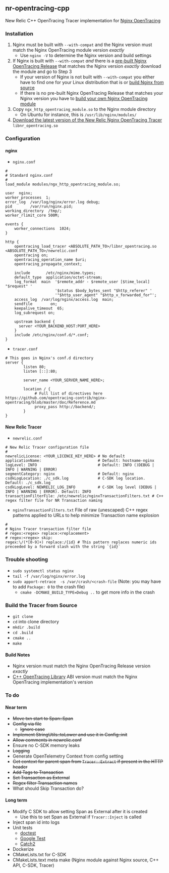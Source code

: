 ## nr-opentracing-cpp
New Relic C++ OpenTracing Tracer implementation for [Nginx OpenTracing](https://github.com/opentracing-contrib/nginx-opentracing)

### Installation
1. Nginx must be built with `--with-compat` and the Nginx version must match the Nginx OpenTracing module version _exactly_
   - Use `nginx -V` to determine the Nginx version and build settings
2. If Nginx is built with `--with-compat` _and_ there is a [pre-built Nginx OpenTracing Release](https://github.com/opentracing-contrib/nginx-opentracing/releases) that matches the Nginx version _exactly_ download the module and go to Step 3
   - If your version of Nginx is not built with `--with-compat` you either have to find one for your Linux distribution that is or [build Nginx from source](https://www.google.com/search?q=building+nginx+from+source&oq=building+nginx+from+source&aqs=chrome..69i57.4695j0j7&sourceid=chrome&ie=UTF-8) 
   - If there is no pre-built Nginx OpenTracing Release that matches your Nginx version you have to [build your own Nginx OpenTracing module](https://github.com/opentracing-contrib/nginx-opentracing#building-from-source)
3. Copy `ngx_http_opentracing_module.so` to the Nginx module directory
   - On Ubuntu for instance, this is `/usr/lib/nginx/modules/`
4. [Download the latest version of the New Relic Nginx OpenTracing Tracer](https://github.com/msummers/newrelic-opentracing-cpp/releases) `libnr_opentracing.so`

### Configuration
#### nginx
- `nginx.conf`
```
#
# Standard nginx.conf
#
load_module modules/ngx_http_opentracing_module.so;

user  nginx;
worker_processes  1;
error_log  /var/log/nginx/error.log debug;
pid        /var/run/nginx.pid;
working_directory  /tmp/;
worker_rlimit_core 500M;

events {
    worker_connections  1024;
}

http {
	opentracing_load_tracer <ABSOLUTE_PATH_TO>/libnr_opentracing.so  <ABSOLUTE_PATH_TO>/newrelic.conf
	opentracing on;
	opentracing_operation_name $uri;
	opentracing_propagate_context;

    include       /etc/nginx/mime.types;
    default_type  application/octet-stream;
    log_format  main  '$remote_addr - $remote_user [$time_local] "$request" '
                      '$status $body_bytes_sent "$http_referer" '
                      '"$http_user_agent" "$http_x_forwarded_for"';
    access_log  /var/log/nginx/access.log  main;
    sendfile        on;
    keepalive_timeout  65;
    log_subrequest on;

    upstream backend {
      server <YOUR_BACKEND_HOST:PORT_HERE>
    }
    include /etc/nginx/conf.d/*.conf;
}
```
- `tracer.conf`
```
# This goes in Nginx's conf.d directory
server {
        listen 80;
        listen [::]:80;

        server_name <YOUR_SERVER_NAME_HERE>;

        location / {
	         # Full list of directives here https://github.com/opentracing-contrib/nginx-opentracing/blob/master/doc/Reference.md
             proxy_pass http://backend/;
        }
}
```
#### New Relic Tracer
- `newrelic.conf`
```
# New Relic Tracer configuration file
#
newrelicLicense: <YOUR_LICENCE_KEY_HERE> # No default
applicationName:                         # Default: hostname-nginx
logLevel: INFO                           # Default: INFO ()DEBUG | INFO | WARNING | ERROR)
segmentCategory: nginx                   # Default: nginx
csdkLogLocation: ./c_sdk.log             # C-SDK log location. Default: ./c_sdk.log
csdkLogLevel: NEWRELIC_LOG_INFO          # C-SDK log level (DEBUG | INFO | WARNING | ERROR). Default: INFO
transactionFilterFile: /etc/newrelic/nginxTransactionFilters.txt # C++ regex filter file for NR Transaction naming
```
- `nginxTransactionFilters.txt` File of raw (unescaped) C++ regex patterns applied to URLs to help minimize Transaction name explosion
```
#
# Nginx Tracer transaction filter file
# regex:<regex> replace:<replacement>
# regex:<regex> skip:
regex:\/(*[0-9]+) replace:/{id} # This pattern replaces numeric ids preceeded by a forward slash with the string `{id}`
```
### Trouble shooting
- `sudo systemctl status nginx`
- `tail -f /var/log/nginx/error.log`
- `sudo apport-retrace  -s /var/crash/<crash-file` (Note: you may have to add `Package: 0` to the crash file)
  - `cmake -DCMAKE_BUILD_TYPE=Debug ..` to get more info in the crash

### Build the Tracer from Source
- `git clone`
- `cd` into clone directory
- `mkdir .build`
- `cd .build`
- `cmake ..`
- `make`
#### Build Notes
- Nginx version must match the Nginx OpenTracing Release version _exactly_
- [C++ OpenTracing Library](https://github.com/opentracing/opentracing-cpp) ABI version must match the Nginx OpenTracing implementation's version


### To do
#### Near term
- ~~Move txn start to Span::Span~~
- ~~Config via file~~
  - ~~Ignore case~~
- ~~Implement StringUtils::toLower and use it in Config::init~~
- ~~Allow comments in newrelic.conf~~
- Ensure no C-SDK memory leaks
- ~~Logging~~
- Generate OpenTelemetry Context from config setting
- ~~Get context for parent span from `Tracer::Extract` if present in the HTTP header~~
- ~~Add Tags to Transaction~~
- ~~Set Transaction as External~~
- ~~Regex filter Transaction names~~
- What should Skip Transaction do?
#### Long term
- Modify C SDK to allow setting Span as External after it is created
  - Use this to set Span as External if `Tracer::Inject` is called
- Inject span id into logs
- Unit tests
  - [doctest](https://github.com/onqtam/doctest)
  - [Google Test](https://github.com/google/googletest)
  - [Catch2](https://github.com/catchorg/Catch2)
- Dockerize
- CMakeLists.txt for C-SDK
- CMakeLists.text meta make (Nginx module against Nginx source, C++ API, C-SDK, Tracer)
